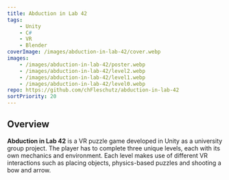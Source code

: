 ```yaml
---
title: Abduction in Lab 42
tags: 
    - Unity
    - C#
    - VR
    - Blender
coverImage: /images/abduction-in-lab-42/cover.webp
images: 
    - /images/abduction-in-lab-42/poster.webp
    - /images/abduction-in-lab-42/level2.webp
    - /images/abduction-in-lab-42/level1.webp
    - /images/abduction-in-lab-42/level0.webp
repo: https://github.com/chFleschutz/abduction-in-lab-42
sortPriority: 20
---
```


## Overview

**Abduction in Lab 42** is a VR puzzle game developed in Unity as a university group project. The player has to complete three unique levels, each with its own mechanics and environment. Each level makes use of different VR interactions such as placing objects, physics-based puzzles and shooting a bow and arrow.
